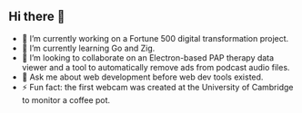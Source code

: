 ## Hi there 👋
- 🔭 I’m currently working on a Fortune 500 digital transformation project.
- 🌱 I’m currently learning Go and Zig.
- 👯 I’m looking to collaborate on an Electron-based PAP therapy data viewer and a tool to automatically remove ads from podcast audio files.
- 💬 Ask me about web development before web dev tools existed.
- ⚡ Fun fact: the first webcam was created at the University of Cambridge to monitor a coffee pot.

<!--
**joshlawton/joshlawton** is a ✨ _special_ ✨ repository because its `README.md` (this file) appears on your GitHub profile.

Here are some ideas to get you started:

- 🔭 I’m currently working on ...
- 🌱 I’m currently learning ...
- 👯 I’m looking to collaborate on ...
- 🤔 I’m looking for help with ...
- 💬 Ask me about ...
- 📫 How to reach me: ...
- 😄 Pronouns: ...
- ⚡ Fun fact: ...
-->
